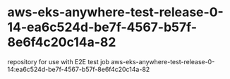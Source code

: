 # aws-eks-anywhere-test-release-0-14-ea6c524d-be7f-4567-b57f-8e6f4c20c14a-82
repository for use with E2E test job aws-eks-anywhere-test-release-0-14:ea6c524d-be7f-4567-b57f-8e6f4c20c14a-82
